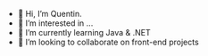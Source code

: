 - 👋 Hi, I’m Quentin.
- 👀 I’m interested in ...
- 🌱 I’m currently learning Java & .NET
- 💞️ I’m looking to collaborate on front-end projects


<!---
BoostedHondaPilot/BoostedHondaPilot is a ✨ special ✨ repository because its `README.md` (this file) appears on your GitHub profile.
You can click the Preview link to take a look at your changes.
--->
